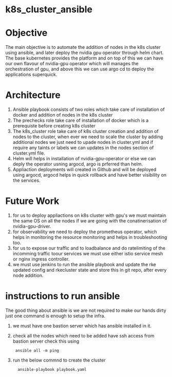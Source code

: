 # k8s_cluster_ansible

# Objective

The main objective is to automate the addition of nodes in the k8s cluster using ansible, and later deploy the nvidia gpu operator through helm chart. The base kubernetes provides the platform and on top of this we can have our own flavour of nvidia-gpu operator which will manages the orchestration of gpu, and above this we can use argo cd to deploy the applications superquick.

# Architecture

1. Ansible playbook consists of two roles which take care of installation of docker and addition of nodes in the k8s cluster
2. The prechecks role take care of installation of docker which is a prerequiste before creating k8s cluster
3. The k8s_cluster role take care of k8s cluster creation and addition of nodes to the cluster, when ever we need to scale the cluster by adding additional nodes we just need to upade nodes in cluster.yml and if require any taints or labels we can updates in the nodes section of cluster.yml file.
4. Helm will helps in installation of nvidia-gpu-operator or else we can deply the operator usning argocd, argo is prferred than helm.
5. Appliaction deployments will created in Github and will be deployed using argocd, argocd helps in quick rollback and have better visibility on the services.


# Future Work

1. for us to deploy appliactions on k8s cluster with gpu's we must maintain the same OS on all the nodes if we are going with the conatinerisation of nvidia-gpu-driver.
2. for observability we need to deploy the prometheus operator, which helps in monitoring the resource monitoring and helps in troubleshooting too.
3. for us to expose our traffic and to loadbalance and do ratelimiting of the incomming traffic toour services we must use either istio service mesh or nginx ingress controller.
4. we must use jenkins to run the ansible playbook and update the rke updated config and rkecluster state and store this in git repo, after every node addition.


# instructions to run ansible

The good thing about ansible is we are not required to make our hands dirty just one command is enough to setup the infra.

1. we must have one bastion server which has ansible installed in it.
2. check all the nodes which need to be added have ssh access from bastion server check this using

        ansible all -m ping 
3. run the below commnd to create the cluster
                  
         ansible-playbook playbook.yaml


